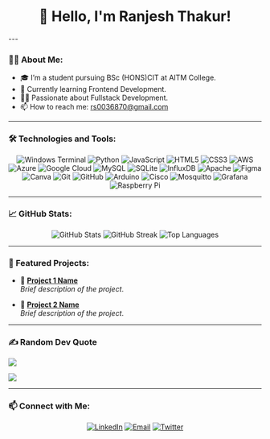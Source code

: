 <h1 align="center">👋 Hello, I'm Ranjesh Thakur!</h1>
---

### 🙋‍♂️ About Me:
- 🎓 I’m a student pursuing BSc (HONS)CIT at AITM College.
- 🌱 Currently learning Frontend Development.
- 👨‍💻 Passionate about Fullstack Development.
- 📫 How to reach me: rs0036870@gmail.com

---

### 🛠️ Technologies and Tools:
<p align="center">
  <!-- Programming Languages -->
  <img src="https://img.shields.io/badge/Windows%20Terminal-0078D7?style=for-the-badge&logo=windowsterminal&logoColor=white" alt="Windows Terminal" />
  <img src="https://img.shields.io/badge/Python-3776AB?style=for-the-badge&logo=python&logoColor=white" alt="Python" />
  <img src="https://img.shields.io/badge/JavaScript-F7DF1E?style=for-the-badge&logo=javascript&logoColor=black" alt="JavaScript" />
  <img src="https://img.shields.io/badge/HTML5-E34F26?style=for-the-badge&logo=html5&logoColor=white" alt="HTML5" />
  <img src="https://img.shields.io/badge/CSS3-1572B6?style=for-the-badge&logo=css3&logoColor=white" alt="CSS3" />
  
  <!-- Cloud Platforms -->
  <img src="https://img.shields.io/badge/AWS-232F3E?style=for-the-badge&logo=amazonaws&logoColor=white" alt="AWS" />
  <img src="https://img.shields.io/badge/Azure-0078D4?style=for-the-badge&logo=microsoftazure&logoColor=white" alt="Azure" />
  <img src="https://img.shields.io/badge/Google%20Cloud-4285F4?style=for-the-badge&logo=googlecloud&logoColor=white" alt="Google Cloud" />
  
  <!-- Databases -->
  <img src="https://img.shields.io/badge/MySQL-4479A1?style=for-the-badge&logo=mysql&logoColor=white" alt="MySQL" />
  <img src="https://img.shields.io/badge/SQLite-003B57?style=for-the-badge&logo=sqlite&logoColor=white" alt="SQLite" />
  <img src="https://img.shields.io/badge/InfluxDB-22ADF6?style=for-the-badge&logo=influxdb&logoColor=white" alt="InfluxDB" />

  <!-- Tools -->
  <img src="https://img.shields.io/badge/Apache-D22128?style=for-the-badge&logo=apache&logoColor=white" alt="Apache" />
  <img src="https://img.shields.io/badge/Figma-F24E1E?style=for-the-badge&logo=figma&logoColor=white" alt="Figma" />
  <img src="https://img.shields.io/badge/Canva-00C4CC?style=for-the-badge&logo=canva&logoColor=white" alt="Canva" />
  <img src="https://img.shields.io/badge/Git-F05032?style=for-the-badge&logo=git&logoColor=white" alt="Git" />
  <img src="https://img.shields.io/badge/GitHub-181717?style=for-the-badge&logo=github&logoColor=white" alt="GitHub" />
  <img src="https://img.shields.io/badge/Arduino-00979D?style=for-the-badge&logo=arduino&logoColor=white" alt="Arduino" />
  <img src="https://img.shields.io/badge/Cisco-1BA0D7?style=for-the-badge&logo=cisco&logoColor=white" alt="Cisco" />
  <img src="https://img.shields.io/badge/Mosquitto-5A39E4?style=for-the-badge&logo=eclipsemosquitto&logoColor=white" alt="Mosquitto" />
  <img src="https://img.shields.io/badge/Grafana-F46800?style=for-the-badge&logo=grafana&logoColor=white" alt="Grafana" />
  <img src="https://img.shields.io/badge/Raspberry%20Pi-A22846?style=for-the-badge&logo=raspberrypi&logoColor=white" alt="Raspberry Pi" />
</p>


---

### 📈 GitHub Stats:
<p align="center">
  <img src="https://github-readme-stats.vercel.app/api?username=Ranjesh2002&show_icons=true&theme=radical" alt="GitHub Stats" />
  <img src="https://github-readme-streak-stats.herokuapp.com/?user=Ranjesh2002&theme=dark&hide_border=false" alt="GitHub Streak" />
  <img src="https://github-readme-stats.vercel.app/api/top-langs/?username=Ranjesh2002&theme=radical&hide_border=false&layout=compact" alt="Top Languages" />
</p>


---

### 🌟 Featured Projects:
- 🚀 **[Project 1 Name](https://github.com/your-repo-link)**  
  _Brief description of the project_.
  
- 🔧 **[Project 2 Name](https://github.com/your-repo-link)**  
  _Brief description of the project_.

---

### ✍️ Random Dev Quote
![](https://quotes-github-readme.vercel.app/api?type=horizontal&theme=radical)

[![](https://visitcount.itsvg.in/api?id=sumit4622&icon=0&color=0)](https://visitcount.itsvg.in)

---

### 📫 Connect with Me:
<p align="center">
  <a href="(https://www.linkedin.com/in/ranjesh-sharma-190b75261/)"><img src="https://img.shields.io/badge/LinkedIn-0077B5?style=for-the-badge&logo=linkedin&logoColor=white" alt="LinkedIn"></a>
  <a href="rs0036870@example.com"><img src="https://img.shields.io/badge/Email-D14836?style=for-the-badge&logo=gmail&logoColor=white" alt="Email"></a>
  <a href="https://twitter.com/your-twitter-handle"><img src="https://img.shields.io/badge/Twitter-1DA1F2?style=for-the-badge&logo=twitter&logoColor=white" alt="Twitter"></a>
</p>


